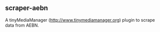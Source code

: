 ## scraper-aebn

A tinyMediaManager (http://www.tinymediamanager.org) plugin to scrape data from AEBN.